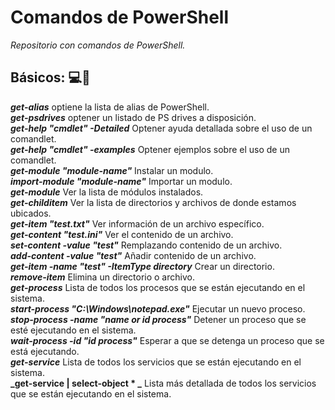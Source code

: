 # Comandos de PowerShell 

_Repositorio con comandos de PowerShell._

## Básicos: :computer:🚀

**_get-alias_** optiene la lista de alias de PowerShell.<br/>
**_get-psdrives_** optener un listado de PS drives a disposición.<br/>
**_get-help "cmdlet" -Detailed_** Optener ayuda detallada sobre el uso de un comandlet.<br/>
**_get-help "cmdlet" -examples_** Optener ejemplos sobre el uso de un comandlet.<br/>
**_get-module "module-name"_** Instalar un modulo.<br/>
**_import-module "module-name"_** Importar un modulo.<br/>
**_get-module_** Ver la lista de módulos instalados.<br/>
**_get-childitem_** Ver la lista de directorios y archivos de donde estamos ubicados.<br/>
**_get-item "test.txt"_** Ver información de un archivo específico.<br/>
**_get-content "test.ini"_** Ver el contenido de un archivo.<br/>
**_set-content -value "test"_** Remplazando contenido de un archivo.<br/>
**_add-content -value "test"_** Añadir contenido de un archivo.<br/>
**_get-item -name "test" -ItemType directory_** Crear un directorio.<br/>
**_remove-item_** Elimina un directorio o archivo.<br/>
**_get-process_** Lista de todos los procesos que se están ejecutando en el sistema.<br/>
**_start-process "C:\Windows\notepad.exe"_** Ejecutar un nuevo proceso.<br/>
**_stop-process -name "name or id process"_** Detener un proceso que se esté ejecutando en el sistema.<br/>
**_wait-process -id "id process"_** Esperar a que se detenga un proceso que se está ejecutando.<br/>
**_get-service_**  Lista de todos los servicios que se están ejecutando en el sistema.<br/>
**_get-service | select-object * _** Lista más detallada de todos los servicios que se están ejecutando en el sistema.<br/>
